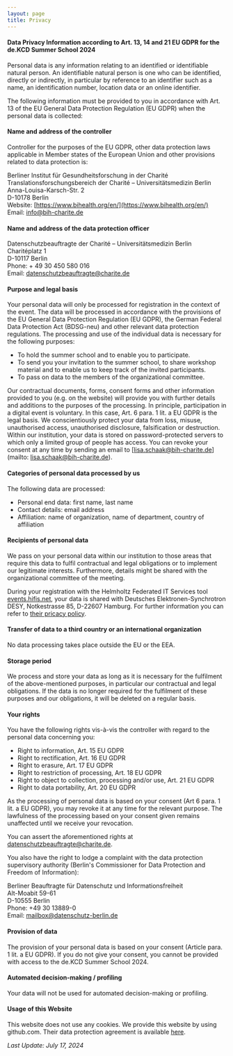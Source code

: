 ```yaml
---
layout: page
title: Privacy
---
```

#### Data Privacy Information according to Art. 13, 14 and 21 EU GDPR for the de.KCD Summer School 2024

Personal data is any information relating to an identified or identifiable natural person. An identifiable natural person is one who can be identified, directly or indirectly, in particular by reference to an identifier such as a name, an identification number, location data or an online identifier.

The following information must be provided to you in accordance with Art. 13 of the EU General Data Protection Regulation (EU GDPR) when the personal data is collected:

#### Name and address of the controller

Controller for the purposes of the EU GDPR, other data protection laws applicable in Member states of the European Union and other provisions related to data protection is: 

Berliner Institut für Gesundheitsforschung in der Charité  
Translationsforschungsbereich der Charité – Universitätsmedizin Berlin  
Anna-Louisa-Karsch-Str. 2  
D-10178 Berlin  
Website: [https://www.bihealth.org/en/](https://www.bihealth.org/en/)  
Email: [info@bih-charite.de](mailto:info@bih-charite.de)

#### Name and address of the data protection officer

Datenschutzbeauftragte der Charité – Universitätsmedizin Berlin  
Charitéplatz 1  
D-10117 Berlin  
Phone: + 49 30 450 580 016  
Email: [datenschutzbeauftragte@charite.de](mailto:datenschutzbeauftragte@charite.de)

#### Purpose and legal basis

Your personal data will only be processed for registration in the context of the event.
The data will be processed in accordance with the provisions of the EU General Data Protection Regulation (EU GDPR), the German Federal Data Protection Act (BDSG-neu) and other relevant data protection regulations. The processing and use of the individual data is necessary for the following purposes:
- To hold the summer school and to enable you to participate.
- To send you your invitation to the summer school, to share workshop material and to enable us to keep track of the invited participants.
- To pass on data to the members of the organizational committee.

Our contractual documents, forms, consent forms and other information provided to you (e.g. on the website) will provide you with further details and additions to the purposes of the processing. In principle, participation in a digital event is voluntary. In this case, Art. 6 para. 1 lit. a EU GDPR is the legal basis. We conscientiously protect your data from loss, misuse, unauthorised access, unauthorised disclosure, falsification or destruction. Within our institution, your data is stored on password-protected servers to which only a limited group of people has access. You can revoke your consent at any time by sending an email to [lisa.schaak@bih-charite.de](mailto: lisa.schaak@bih-charite.de).

#### Categories of personal data processed by us

The following data are processed:
- Personal end data: first name, last name
- Contact details: email address
- Affiliation: name of organization, name of department, country of affiliation


#### Recipients of personal data

We pass on your personal data within our institution to those areas that require this data to fulfil contractual and legal obligations or to implement our legitimate interests. Furthermore, details might be shared with the organizational committee of the meeting.

During your registration with the Helmholtz Federated IT Services tool [events.hifis.net](events.hifis.net), your data is shared with Deutsches Elektronen-Synchrotron DESY, Notkestrasse 85, D-22607 Hamburg. For further information you can refer to [their pricacy policy](https://www.desy.de/data_privacy_policy/index_eng.html).

#### Transfer of data to a third country or an international organization

No data processing takes place outside the EU or the EEA.

#### Storage period

We process and store your data as long as it is necessary for the fulfilment of the above-mentioned purposes, in particular our contractual and legal obligations. If the data is no longer required for the fulfilment of these purposes and our obligations, it will be deleted on a regular basis.

#### Your rights

You have the following rights vis-à-vis the controller with regard to the personal data concerning you:
- Right to information, Art. 15 EU GDPR
- Right to rectification, Art. 16 EU GDPR
- Right to erasure, Art. 17 EU GDPR
- Right to restriction of processing, Art. 18 EU GDPR
- Right to object to collection, processing and/or use, Art. 21 EU GDPR
- Right to data portability, Art. 20 EU GDPR

As the processing of personal data is based on your consent (Art 6 para. 1 lit. a EU GDPR), you may revoke it at any time for the relevant purpose. The lawfulness of the processing based on your consent given remains unaffected until we receive your revocation.

You can assert the aforementioned rights at [datenschutzbeauftragte@charite.de](mailto:datenschutzbeauftragte@charite.de).

You also have the right to lodge a complaint with the data protection supervisory authority (Berlin's Commissioner for Data Protection and Freedom of Information): 

Berliner Beauftragte für Datenschutz und Informationsfreiheit  
Alt-Moabit 59-61  
D-10555 Berlin  
Phone: +49 30 13889-0  
Email: [mailbox@datenschutz-berlin.de](mailto:mailbox@datenschutz-berlin.de)

#### Provision of data

The provision of your personal data is based on your consent (Article para. 1 lit. a EU GDPR). If you do not give your consent, you cannot be provided with access to the de.KCD Summer School 2024.

#### Automated decision-making / profiling

Your data will not be used for automated decision-making or profiling.

#### Usage of this Website

This website does not use any cookies. We provide this website by using github.com. Their data protection agreement is available [here](https://github.com/customer-terms/github-data-protection-agreement).

*Last Update: July 17, 2024*




